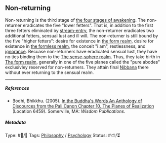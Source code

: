 ## Non-returning

Non-returning is the third stage of [the four stages of awakening](The%20four%20stages%20of%20awakening.md). The non-returner eradicates the five "lower fetters". That is, in addition to the first three fetters eliminated by [stream-entry](Stream-entry.md), the non-returner eradicates two additional fetters, sensual lust and ill will. The non-returner is still bound by the five "higher fetters": desire for existence in [the form realm](), desire for existence in [the formless realm](), the conceit "i am", restlessness, and [ignorance](Ignorance.md). Becuase non-returners have eradicated sensual lust, they have no ties binding them to the [The sense-sphere realm](). Thus, they take birth in [The form realm](), generally in one of the five planes called the "pure abodes" exclusivley reserved for non-returners. They attain final [Nibbana](Nibbana.md) there without ever returning to the sensual realm.

---

##### References

* Bodhi, Bhikkhu. (2005). [In the Buddha's Words An Anthology of Discources from the Pali Canon Chapter 10. The Planes of Realization](In%20the%20Buddha's%20Words%20An%20Anthology%20of%20Discources%20from%20the%20Pali%20Canon%20Chapter%2010.%20The%20Planes%20of%20Realization.md)  (Location 6459). Somerville, MA: *Wisdom Publications*.

##### Metadata

Type: #🔵/🔵 
Tags: [Philosophy](Philosophy.md) / [Psychology](Psychology.md) 
Status: #⛅️/⏳ 
